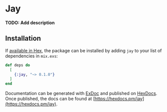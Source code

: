 # Jay

**TODO: Add description**

## Installation

If [available in Hex](https://hex.pm/docs/publish), the package can be installed
by adding `jay` to your list of dependencies in `mix.exs`:

```elixir
def deps do
  [
    {:jay, "~> 0.1.0"}
  ]
end
```

Documentation can be generated with [ExDoc](https://github.com/elixir-lang/ex_doc)
and published on [HexDocs](https://hexdocs.pm). Once published, the docs can
be found at [https://hexdocs.pm/jay](https://hexdocs.pm/jay).

